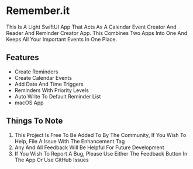 # Remember.it

This Is A Light SwiftUI App That Acts As A Calendar Event Creator And Reader And Reminder Creator App. This Combines Two Apps Into One And Keeps All Your Important Events In One Place.

## **Features**

- Create Reminders
- Create Calendar Events
- Add Date And Time Triggers
- Reminders With Priority Levels
- Auto Write To Default Reminder List
- macOS App

## **Things To Note**

 1. This Project Is Free To Be Added To By The Community, If You Wish To Help, File A Issue With The Enhancement Tag
 2. Any And All Feedback Will Be Helpful For Future Development
 3. If You Wish To Report A Bug, Please Use Either The Feedback Button In The App Or Use GitHub Issues

